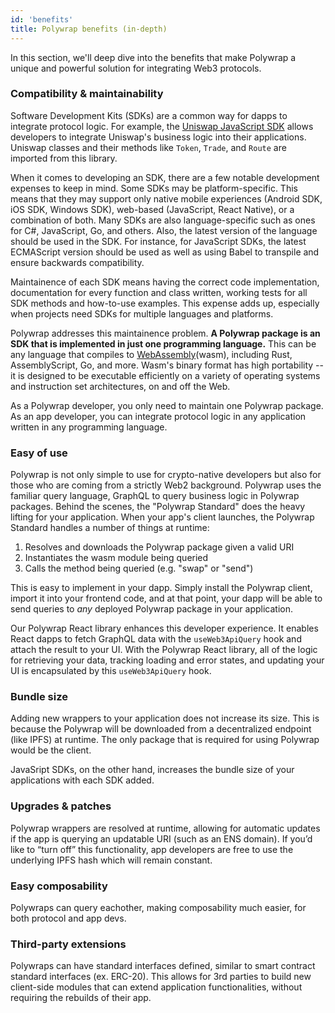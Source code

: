 ```yaml
---
id: 'benefits'
title: Polywrap benefits (in-depth)
---
```


In this section, we'll deep dive into the benefits that make Polywrap a unique and powerful solution for integrating Web3 protocols.

### Compatibility & maintainability

Software Development Kits (SDKs) are a common way for dapps to integrate protocol logic. For example, the [Uniswap JavaScript SDK](https://uniswap.org/docs/v2/javascript-SDK/quick-start/) allows developers to integrate Uniswap's business logic into their applications. Uniswap classes and their methods like `Token`, `Trade`, and `Route` are imported from this library.

When it comes to developing an SDK, there are a few notable development expenses to keep in mind. Some SDKs may be platform-specific. This means that they may support only native mobile experiences (Android SDK, iOS SDK, Windows SDK), web-based (JavaScript, React Native), or a combination of both. Many SDKs are also language-specific such as ones for C#, JavaScript, Go, and others. Also, the latest version of the language should be used in the SDK. For instance, for JavaScript SDKs, the latest ECMAScript version should be used as well as using Babel to transpile and ensure backwards compatibility.

Maintainence of each SDK means having the correct code implementation, documentation for every function and class written, working tests for all SDK methods and how-to-use examples. This expense adds up, especially when projects need SDKs for multiple languages and platforms.

Polywrap addresses this maintainence problem. **A Polywrap package is an SDK that is implemented in just one programming language.** This can be any language that compiles to [WebAssembly](https://webassembly.org/)(wasm), including Rust, AssemblyScript, Go, and more. Wasm's binary format has high portability -- it is designed to be executable efficiently on a variety of operating systems and instruction set architectures, on and off the Web.

As a Polywrap developer, you only need to maintain one Polywrap package. As an app developer, you can integrate protocol logic in any application written in any programming language.

### Easy of use

Polywrap is not only simple to use for crypto-native developers but also for those who are coming from a strictly Web2 background. Polywrap uses the familiar query language, GraphQL to query business logic in Polywrap packages. Behind the scenes, the "Polywrap Standard" does the heavy lifting for your application. When your app's client launches, the Polywrap Standard handles a number of things at runtime:

1. Resolves and downloads the Polywrap package given a valid URI
2. Instantiates the wasm module being queried
3. Calls the method being queried (e.g. "swap" or "send")

This is easy to implement in your dapp. Simply install the Polywrap client, import it into your frontend code, and at that point, your dapp will be able to send queries to _any_ deployed Polywrap package in your application.

Our Polywrap React library enhances this developer experience. It enables React dapps to fetch GraphQL data with the `useWeb3ApiQuery` hook and attach the result to your UI. With the Polywrap React library, all of the logic for retrieving your data, tracking loading and error states, and updating your UI is encapsulated by this `useWeb3ApiQuery` hook.

### Bundle size

Adding new wrappers to your application does not increase its size. This is because the Polywrap will be downloaded from a decentralized endpoint (like IPFS) at runtime. The only package that is required for using Polywrap would be the client.

JavaSript SDKs, on the other hand, increases the bundle size of your applications with each SDK added.

### Upgrades & patches

Polywrap wrappers are resolved at runtime, allowing for automatic updates if the app is querying an updatable URI (such as an ENS domain). If you’d like to “turn off” this functionality, app developers are free to use the underlying IPFS hash which will remain constant.

### Easy composability

Polywraps can query eachother, making composability much easier, for both protocol and app devs.

### Third-party extensions

Polywraps can have standard interfaces defined, similar to smart contract standard interfaces (ex. ERC-20). This allows for 3rd parties to build new client-side modules that can extend application functionalities, without requiring the rebuilds of their app.
